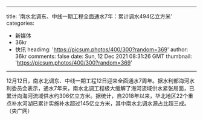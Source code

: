 
---
title: '南水北调东、中线一期工程全面通水7年：累计调水494亿立方米'
categories: 
 - 新媒体
 - 36kr
 - 快讯
headimg: 'https://picsum.photos/400/300?random=369'
author: 36kr
comments: false
date: Sun, 12 Dec 2021 08:31:26 GMT
thumbnail: 'https://picsum.photos/400/300?random=369'
---

<div>   
12月12日，南水北调东、中线一期工程12日迎来全面通水7周年。据水利部海河水利委员会表示，通水7年来，南水北调工程极大缓解了海河流域供水紧张局面，已累计向海河流域供水约306亿立方米。据统计，自2018年以来，华北地区22个重点补水河湖已累计实施补水超过145亿立方米，其中南水北调水源占比超三成。（央广网）  
</div>
            